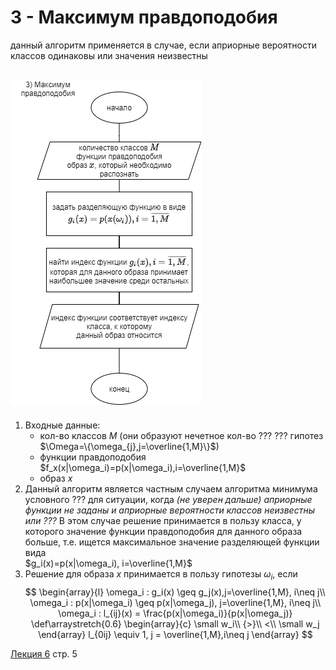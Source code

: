 # 3 - Максимум правдоподобия
данный алгоритм применяется в случае, если априорные вероятности классов одинаковы или значения неизвестны
## ![scheme](максимум%20правдоподобия.png)
1) Входные данные:
   - кол-во классов $M$ (они образуют нечетное кол-во ??? ??? гипотез $\Omega=\{\omega_{j},j=\overline{1,M}\}$)
   - функции правдоподобия $f_x(x|\omega_i)=p(x|\omega_i),i=\overline{1,M}$
   - образ $x$
2) Данный алгоритм является частным случаем алгоритма минимума условного ??? для ситуации, когда *(не уверен дальше) априорные функции не заданы и априорные вероятности классов неизвестны или ???* В этом случае решение принимается в пользу класса, у которого значение функции правдоподобия для данного образа больше, т.е. ищется максимальное значение разделяющей функции вида  
$g_i(x)=p(x|\omega_i), i=\overline{1,M}$
3) Решение для образа $x$ принимается в пользу гипотезы $\omega_i$, если
$$
\begin{array}{l}
\omega_i : g_i(x) \geq g_j(x),j=\overline{1,M}, i\neq j\\
\omega_i : p(x|\omega_i) \geq p(x|\omega_j), j=\overline{1,M}, i\neq j\\
\omega_i : l_{ij}(x) = \frac{p(x|\omega_i)}{p(x|\omega_j)}
\def\arraystretch{0.6}
\begin{array}{c} 
\small w_i\\ 
{>}\\
<\\
\small w_j
\end{array}
l_{0ij} \equiv 1, j = \overline{1,M},i\neq j
\end{array}
$$

[Лекция 6](../лекции%20с%20мудла/v6.pdf) стр. 5